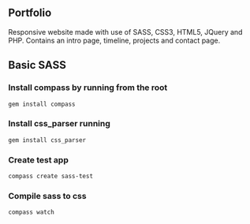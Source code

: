 ## Portfolio 
Responsive website made with use of SASS, CSS3, HTML5, JQuery and PHP.
Contains an intro page, timeline, projects and contact page. 

## Basic SASS
### Install compass by running from the root 
```gem install compass```
### Install css_parser running 
```gem install css_parser```
### Create test app 
```compass create sass-test```
### Compile sass to css
```compass watch```
